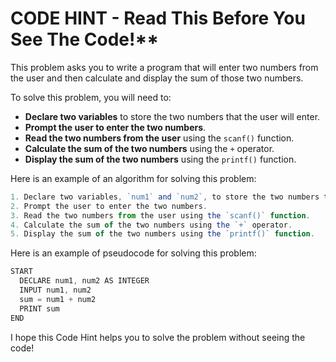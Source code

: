 # CODE HINT - Read This Before You See The Code!**

This problem asks you to write a program that will enter two numbers from the user and then calculate and display the sum of those two numbers.

To solve this problem, you will need to:

* **Declare two variables** to store the two numbers that the user will enter.
* **Prompt the user to enter the two numbers**.
* **Read the two numbers from the user** using the `scanf()` function.
* **Calculate the sum of the two numbers** using the `+` operator.
* **Display the sum of the two numbers** using the `printf()` function.

Here is an example of an algorithm for solving this problem:

```ts
1. Declare two variables, `num1` and `num2`, to store the two numbers that the user will enter.
2. Prompt the user to enter the two numbers.
3. Read the two numbers from the user using the `scanf()` function.
4. Calculate the sum of the two numbers using the `+` operator.
5. Display the sum of the two numbers using the `printf()` function.
```

Here is an example of pseudocode for solving this problem:

```ts
START
  DECLARE num1, num2 AS INTEGER
  INPUT num1, num2
  sum = num1 + num2
  PRINT sum
END
```

I hope this Code Hint helps you to solve the problem without seeing the code!